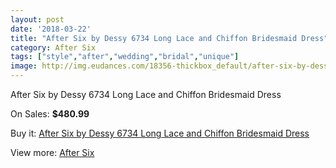 ```yaml
---
layout: post
date: '2018-03-22'
title: "After Six by Dessy 6734 Long Lace and Chiffon Bridesmaid Dress"
category: After Six
tags: ["style","after","wedding","bridal","unique"]
image: http://img.eudances.com/18356-thickbox_default/after-six-by-dessy-6734-long-lace-and-chiffon-bridesmaid-dress.jpg
---
```

After Six by Dessy 6734 Long Lace and Chiffon Bridesmaid Dress

On Sales: **$480.99**
<a href="https://www.eudances.com/en/after-six/5402-after-six-by-dessy-6734-long-lace-and-chiffon-bridesmaid-dress.html"><amp-img layout="responsive" width="600" height="600" src="//img.eudances.com/18356-thickbox_default/after-six-by-dessy-6734-long-lace-and-chiffon-bridesmaid-dress.jpg" alt="After Six by Dessy 6734 Long Lace and Chiffon Bridesmaid Dress 0" /></a>
<a href="https://www.eudances.com/en/after-six/5402-after-six-by-dessy-6734-long-lace-and-chiffon-bridesmaid-dress.html"><amp-img layout="responsive" width="600" height="600" src="//img.eudances.com/18357-thickbox_default/after-six-by-dessy-6734-long-lace-and-chiffon-bridesmaid-dress.jpg" alt="After Six by Dessy 6734 Long Lace and Chiffon Bridesmaid Dress 1" /></a>

Buy it: [After Six by Dessy 6734 Long Lace and Chiffon Bridesmaid Dress](https://www.eudances.com/en/after-six/5402-after-six-by-dessy-6734-long-lace-and-chiffon-bridesmaid-dress.html "After Six by Dessy 6734 Long Lace and Chiffon Bridesmaid Dress")

View more: [After Six](https://www.eudances.com/en/50-after-six "After Six")